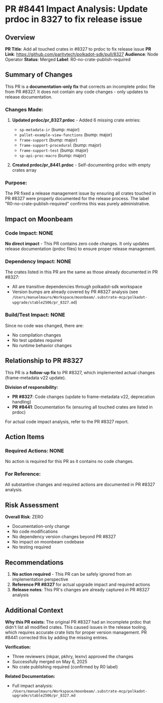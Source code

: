 # PR #8441 Impact Analysis: Update prdoc in 8327 to fix release issue

## Overview

**PR Title**: Add all touched crates in #8327 to prdoc to fix release issue
**PR Link**: https://github.com/paritytech/polkadot-sdk/pull/8327
**Audience**: Node Operator
**Status**: Merged
**Label**: R0-no-crate-publish-required

## Summary of Changes

This PR is a **documentation-only fix** that corrects an incomplete prdoc file from PR #8327. It does not contain any code changes - only updates to release documentation.

### Changes Made:

1. **Updated prdoc/pr_8327.prdoc** - Added 6 missing crate entries:
   - `sp-metadata-ir` (bump: major)
   - `pallet-example-view-functions` (bump: major)
   - `frame-support` (bump: major)
   - `frame-support-procedural` (bump: major)
   - `frame-support-test` (bump: major)
   - `sp-api-proc-macro` (bump: major)

2. **Created prdoc/pr_8441.prdoc** - Self-documenting prdoc with empty crates array

### Purpose:
The PR fixed a release management issue by ensuring all crates touched in PR #8327 were properly documented for the release process. The label "R0-no-crate-publish-required" confirms this was purely administrative.

## Impact on Moonbeam

### Code Impact: NONE

**No direct impact** - This PR contains zero code changes. It only updates release documentation (prdoc files) to ensure proper release management.

### Dependency Impact: NONE

The crates listed in this PR are the same as those already documented in PR #8327:
- All are transitive dependencies through polkadot-sdk workspace
- Version bumps are already covered by PR #8327 analysis (see `/Users/manuelmauro/Workspace/moonbeam/.substrate-mcp/polkadot-upgrade/stable2506/pr_8327.md`)

### Build/Test Impact: NONE

Since no code was changed, there are:
- No compilation changes
- No test updates required
- No runtime behavior changes

## Relationship to PR #8327

This PR is a **follow-up fix** to PR #8327, which implemented actual changes (frame-metadata v22 update).

**Division of responsibility:**
- **PR #8327**: Code changes (update to frame-metadata v22, deprecation handling)
- **PR #8441**: Documentation fix (ensuring all touched crates are listed in prdoc)

For actual code impact analysis, refer to the PR #8327 report.

## Action Items

### Required Actions: NONE

No action is required for this PR as it contains no code changes.

### For Reference:
All substantive changes and required actions are documented in PR #8327 analysis.

## Risk Assessment

**Overall Risk**: ZERO

- Documentation-only change
- No code modifications
- No dependency version changes beyond PR #8327
- No impact on moonbeam codebase
- No testing required

## Recommendations

1. **No action required** - This PR can be safely ignored from an implementation perspective
2. **Reference PR #8327** for actual upgrade impact and required actions
3. **Release notes**: This PR's changes are already captured in PR #8327 analysis

## Additional Context

**Why this PR exists:**
The original PR #8327 had an incomplete prdoc that didn't list all modified crates. This caused issues in the release tooling, which requires accurate crate lists for proper version management. PR #8441 corrected this by adding the missing entries.

**Verification:**
- Three reviewers (nkpar, pkhry, lexnv) approved the changes
- Successfully merged on May 6, 2025
- No crate publishing required (confirmed by R0 label)

**Related Documentation:**
- Full impact analysis: `/Users/manuelmauro/Workspace/moonbeam/.substrate-mcp/polkadot-upgrade/stable2506/pr_8327.md`
